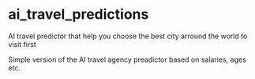 # ai_travel_predictions
AI travel predictor that help you choose the best city arround the world to visit first

Simple version of the AI travel agency preadictor based on salaries, ages etc.
